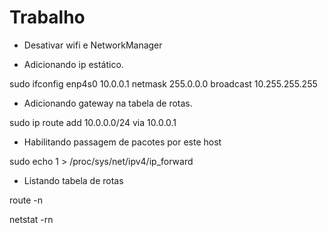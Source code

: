 # Trabalho

- Desativar wifi e NetworkManager

- Adicionando ip estático.

sudo ifconfig enp4s0 10.0.0.1 netmask 255.0.0.0 broadcast 10.255.255.255

- Adicionando gateway na tabela de rotas.

sudo ip route add 10.0.0.0/24 via 10.0.0.1

- Habilitando passagem de pacotes por este host

sudo echo 1 > /proc/sys/net/ipv4/ip\_forward

- Listando tabela de rotas

route -n

netstat -rn

